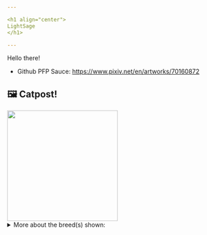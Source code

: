 ```yaml
---

<h1 align="center">
LightSage
</h1>

---
```


Hello there!


- Github PFP Sauce: https://www.pixiv.net/en/artworks/70160872


## 🖼️ Catpost!

<sub>
    <img src="https://cdn2.thecatapi.com/images/z7fJRNeN6.jpg" height="256">
</sub>


<details>
<summary>More about the breed(s) shown:</summary>

Breed: Pixie-bob

Description: Companionable and affectionate, the Pixie-bob wants to be an integral part of the family. The Pixie-Bob’s ability to bond with their humans along with their patient personas make them excellent companions for children.

Links:
<ul>
  <li>CFA None available</li>
  <li>Wikipedia https://en.wikipedia.org/wiki/Pixiebob</li>
</ul> 

</details>
